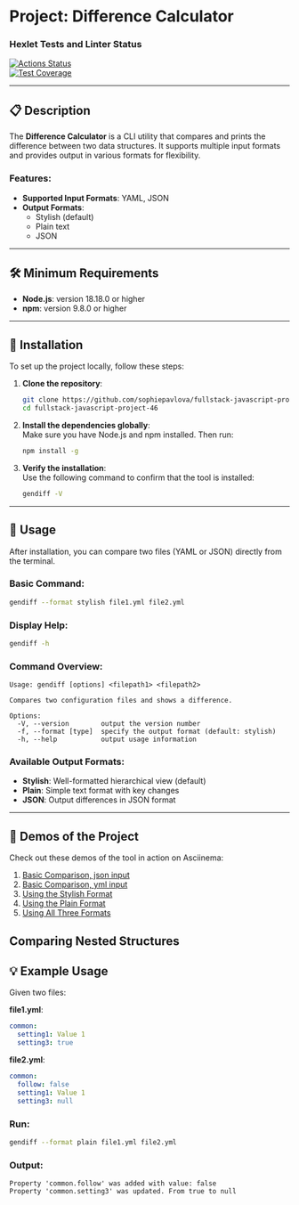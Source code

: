 # Project: Difference Calculator

### Hexlet Tests and Linter Status  
[![Actions Status](https://github.com/sophiepavlova/fullstack-javascript-project-46/actions/workflows/hexlet-check.yml/badge.svg)](https://github.com/sophiepavlova/fullstack-javascript-project-46/actions)  
[![Test Coverage](https://api.codeclimate.com/v1/badges/a1afa0c48900056d6cff/test_coverage)](https://codeclimate.com/github/sophiepavlova/fullstack-javascript-project-46/test_coverage)

---

## 📋 Description

The **Difference Calculator** is a CLI utility that compares and prints the difference between two data structures. It supports multiple input formats and provides output in various formats for flexibility.

### **Features**:
- **Supported Input Formats**: YAML, JSON  
- **Output Formats**:  
  - Stylish (default)  
  - Plain text  
  - JSON  

---

## 🛠️ Minimum Requirements

- **Node.js**: version 18.18.0 or higher  
- **npm**: version 9.8.0 or higher  

---

## 🚀 Installation

To set up the project locally, follow these steps:

1. **Clone the repository**:
   ```bash
   git clone https://github.com/sophiepavlova/fullstack-javascript-project-46.git
   cd fullstack-javascript-project-46
   ```

2. **Install the dependencies globally**:  
   Make sure you have Node.js and npm installed. Then run:  
   ```bash
   npm install -g
   ```

3. **Verify the installation**:  
   Use the following command to confirm that the tool is installed:  
   ```bash
   gendiff -V
   ```

---

## 📖 Usage

After installation, you can compare two files (YAML or JSON) directly from the terminal.

### **Basic Command**:
```bash
gendiff --format stylish file1.yml file2.yml
```

### **Display Help**:
```bash
gendiff -h
```

### **Command Overview**:
```
Usage: gendiff [options] <filepath1> <filepath2>

Compares two configuration files and shows a difference.

Options:
  -V, --version        output the version number
  -f, --format [type]  specify the output format (default: stylish)
  -h, --help           output usage information
```

### **Available Output Formats**:
- **Stylish**: Well-formatted hierarchical view (default)  
- **Plain**: Simple text format with key changes  
- **JSON**: Output differences in JSON format  

---

## 🎥 Demos of the Project

Check out these demos of the tool in action on Asciinema:

1. [Basic Comparison, json input](https://asciinema.org/a/xsw9RNZwe5K1WXABJbbRrtJoi)  
2. [Basic Comparison, yml input](https://asciinema.org/a/XjGhcGgCJwRONdnxz1nBUjXlb)  
3. [Using the Stylish Format](https://asciinema.org/a/rcwrzgjeiIgCCBMzQwJVY9Dnr)  
4. [Using the Plain Format](https://asciinema.org/a/e1lxg9zPijC2WZ6gOCE8eXXF9)  
5. [Using All Three Formats](https://asciinema.org/a/p4tCLRmWYUZzaBbmNa0fbskuS)

Comparing Nested Structures
---

## 💡 Example Usage

Given two files:

**file1.yml**:
```yaml
common:
  setting1: Value 1
  setting3: true
```

**file2.yml**:
```yaml
common:
  follow: false
  setting1: Value 1
  setting3: null
```

### **Run**:
```bash
gendiff --format plain file1.yml file2.yml
```

### **Output**:
```
Property 'common.follow' was added with value: false
Property 'common.setting3' was updated. From true to null
```